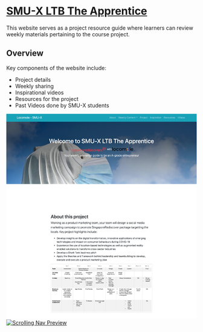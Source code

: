 # [SMU-X LTB The Apprentice](https://mrjohnchen.github.io/SMUX-LTB)

This website serves as a project resource guide where learners can review weekly materials pertaining to the course project. 

## Overview

Key components of the website include:
* Project details
* Weekly sharing
* Inspirational videos
* Resources for the project
* Past Videos done by SMU-X students

![Website Header](/images/header%20smu-x.png)
[![Scrolling Nav Preview](https://startbootstrap.com/assets/img/screenshots/templates/scrolling-nav.png)](https://startbootstrap.github.io/startbootstrap-scrolling-nav/)

